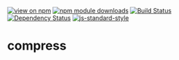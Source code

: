 [![view on npm](http://img.shields.io/npm/v/compress.svg)](https://www.npmjs.org/package/compress)
[![npm module downloads](http://img.shields.io/npm/dt/compress.svg)](https://www.npmjs.org/package/compress)
[![Build Status](https://travis-ci.org/local-web-server/compress.svg?branch=master)](https://travis-ci.org/local-web-server/compress)
[![Dependency Status](https://david-dm.org/local-web-server/compress.svg)](https://david-dm.org/local-web-server/compress)
[![js-standard-style](https://img.shields.io/badge/code%20style-standard-brightgreen.svg)](https://github.com/feross/standard)

# compress
